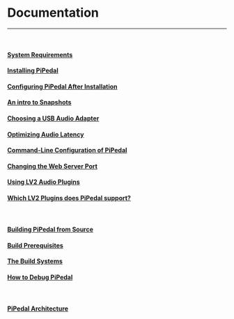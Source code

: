 # Documentation
---

&nbsp;

#### [System Requirements](SystemRequirements.md)

#### [Installing PiPedal](Installing.md)

#### [Configuring PiPedal After Installation](Configuring.md)  
#### [An intro to Snapshots](Snapshots.md)  
#### [Choosing a USB Audio Adapter](ChoosingAUsbAudioAdapter.md)  
#### [Optimizing Audio Latency](AudioLatency.md)  
#### [Command-Line Configuration of PiPedal](CommandLine.md)
#### [Changing the Web Server Port](ChangingTheWebServerPort.md)
#### [Using LV2 Audio Plugins](UsingLv2Plugins.md)
#### [Which LV2 Plugins does PiPedal support?](WhichLv2PluginsAreSupported.md)

 

#### [Building PiPedal from Source](BuildingPiPedalFromSource.md)
#### [Build Prerequisites](BuildPrerequisites.md)
#### [The Build Systems](TheBuildSystem.md)
#### [How to Debug PiPedal](Debugging.md)

 

#### [PiPedal Architecture](Architecture.md)

